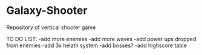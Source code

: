 # Galaxy-Shooter
Repository of vertical shooter game

TO DO LIST:
-add more enemies
-add more waves
-add power ups dropped from enemies
-add 3x helath system
-add bosses?
-add highscore table
